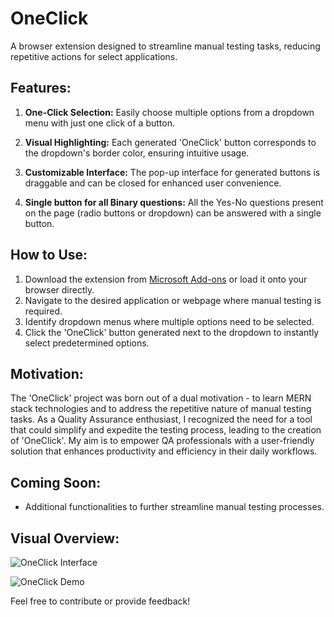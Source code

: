 # OneClick

A browser extension designed to streamline manual testing tasks, reducing repetitive actions for select applications.

## Features:

1. **One-Click Selection:** Easily choose multiple options from a dropdown menu with just one click of a button.
   
2. **Visual Highlighting:** Each generated 'OneClick' button corresponds to the dropdown's border color, ensuring intuitive usage.
   
3. **Customizable Interface:** The pop-up interface for generated buttons is draggable and can be closed for enhanced user convenience.

4. **Single button for all Binary questions:** All the Yes-No questions present on the page (radio buttons or dropdown) can be answered with a single button.  

## How to Use:

1. Download the extension from [Microsoft Add-ons](https://microsoftedge.microsoft.com/addons/detail/oneclick/glhmdjhpacepphpanbihpaidmgfbppkg) or load it onto your browser directly. 
2. Navigate to the desired application or webpage where manual testing is required.
3. Identify dropdown menus where multiple options need to be selected.
4. Click the 'OneClick' button generated next to the dropdown to instantly select predetermined options.

## Motivation:

The 'OneClick' project was born out of a dual motivation - to learn MERN stack technologies and to address the repetitive nature of manual testing tasks. As a Quality Assurance enthusiast, I recognized the need for a tool that could simplify and expedite the testing process, leading to the creation of 'OneClick'. My aim is to empower QA professionals with a user-friendly solution that enhances productivity and efficiency in their daily workflows.

## Coming Soon:
- Additional functionalities to further streamline manual testing processes.

## Visual Overview:

![OneClick Interface](https://github.com/Himanshu-Lilhore/OneClick/assets/156522067/4504fb0c-a936-40ee-a18c-10a8bcf894d6)

![OneClick Demo](https://github.com/Himanshu-Lilhore/OneClick/assets/156522067/de81a0d0-9ab4-4c48-90a8-0df37ae8fd8b)

Feel free to contribute or provide feedback! 
